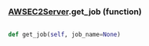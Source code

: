 ### [AWSEC2Server](AWSEC2Server.md).get_job (function)


```py

def get_job(self, job_name=None)

```



        

